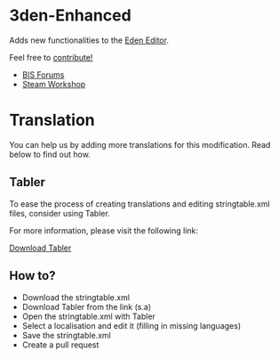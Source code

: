# 3den-Enhanced

Adds new functionalities to the [Eden Editor](https://community.bistudio.com/wiki/Eden_Editor).

Feel free to [contribute!](https://github.com/RevoArma3/3den-Enhanced)

* [BIS Forums](https://forums.bohemia.net/forums/topic/188312-3den-enhanced/) 
* [Steam Workshop](https://steamcommunity.com/sharedfiles/filedetails/?id=623475643)

# Translation
You can help us by adding more translations for this modification. Read below to find out how.

## Tabler
To ease the process of creating translations and editing stringtable.xml files, consider using Tabler.

For more information, please visit the following link:

[Download Tabler](https://github.com/bux/tabler/releases)


## How to?
* Download the stringtable.xml
* Download Tabler from the link (s.a)
* Open the stringtable.xml with Tabler
* Select a localisation and edit it (filling in missing languages)
* Save the stringtable.xml
* Create a pull request